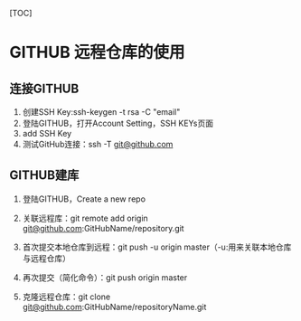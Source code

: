 [TOC]

# GITHUB 远程仓库的使用

## 连接GITHUB

1. 创建SSH Key:ssh-keygen -t rsa -C "email"
2. 登陆GITHUB，打开Account Setting，SSH KEYs页面
3. add SSH Key
4. 测试GitHub连接：ssh -T git@github.com

## GITHUB建库

1. 登陆GITHUB，Create a new repo
2. 关联远程库：git remote add origin git@github.com:GitHubName/repository.git
3. 首次提交本地仓库到远程：git push -u origin master（-u:用来关联本地仓库与远程仓库）
4. 再次提交（简化命令）：git push origin master

5. 克隆远程仓库：git clone git@github.com:GitHubName/repositoryName.git